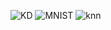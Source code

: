 ![KD](https://github.com/user-attachments/assets/cd20e238-095b-47f1-a3f4-6beaac93ed51)
![MNIST](https://github.com/user-attachments/assets/59fe27c2-3140-4d35-b0c0-db670db7fa95)
![knn](https://github.com/user-attachments/assets/f521f5b1-516f-4b07-ae6d-66cdacb89879)

